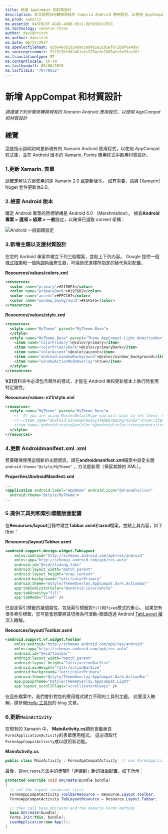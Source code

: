 ```yaml
---
title: 新增 AppCompat 和材質設計
description: 本文說明如何轉換現有的 Xamarin Android 應用程式，以使用 AppCompat 和材質設計。
ms.prod: xamarin
ms.assetid: 045FBCDF-4D45-48BB-9911-BD3938C87D58
ms.technology: xamarin-forms
author: davidbritch
ms.author: dabritch
ms.date: 06/27/2017
ms.openlocfilehash: a5b6466b1d2489cced4b1e3205ef672b8f6a4da7
ms.sourcegitcommit: 57f815bf0024b1afe9754c0e28054fc0a53ce302
ms.translationtype: MT
ms.contentlocale: zh-TW
ms.lasthandoff: 09/06/2019
ms.locfileid: "70770652"
---
```

# <a name="adding-appcompat-and-material-design"></a>新增 AppCompat 和材質設計

_請遵循下列步驟來轉換現有的 Xamarin Android 應用程式，以使用 AppCompat 和材質設計_

<!-- source https://gist.github.com/jassmith/a3b2a543f99126782936
https://blog.xamarin.com/material-design-for-your-xamarin-forms-android-apps/ -->

## <a name="overview"></a>總覽

這些指示說明如何更新現有的 Xamarin Android 應用程式，以使用 AppCompat 程式庫，並在 Android 版本的 Xamarin. Forms 應用程式中啟用材質設計。

### <a name="1-update-xamarinforms"></a>1.更新 Xamarin. 表單

請確定解決方案使用的是 Xamarin 2.0 或更新版本。 如有需要，請將 [Xamarin] Nuget 套件更新為2.0。

### <a name="2-check-android-version"></a>2.檢查 Android 版本

確定 Android 專案的目標架構是 Android 6.0 （Marshmallow）。 檢查**Android 專案 > 選項 > 組建 > 一般**設定，以確保已選取 corrent 架構：

 ![](appcompat-images/target-android-6-sml.png "Android 一般組建設定")

### <a name="3-add-new-themes-to-support-material-design"></a>3.新增主題以支援材質設計

在您的 Android 專案中建立下列三個檔案，並貼上下列內容。 Google 提供一個[樣式指南](http://www.google.com/design/spec/style/color.html#color-color-palette)和一個[色調色板](http://www.materialpalette.com/)產生器，可協助您選擇所指定的替代色彩配置。

**Resources/values/colors.xml**

```xml
<resources>
  <color name="primary">#2196F3</color>
  <color name="primaryDark">#1976D2</color>
  <color name="accent">#FFC107</color>
  <color name="window_background">#F5F5F5</color>
</resources>
```

**Resources/values/style.xml**

```xml
<resources>
  <style name="MyTheme" parent="MyTheme.Base">
  </style>
  <style name="MyTheme.Base" parent="Theme.AppCompat.Light.NoActionBar">
    <item name="colorPrimary">@color/primary</item>
    <item name="colorPrimaryDark">@color/primaryDark</item>
    <item name="colorAccent">@color/accent</item>
    <item name="android:windowBackground">@color/window_background</item>
    <item name="windowActionModeOverlay">true</item>
  </style>
</resources>
```

**V21**資料夾中必須包含額外的樣式，才能在 Android 棒和更新版本上執行時套用特定屬性。

**Resources/values-v21/style.xml**

```xml
<resources>
  <style name="MyTheme" parent="MyTheme.Base">
    <!--If you are using MasterDetailPage you will want to set these, else you can leave them out-->
    <!--<item name="android:windowDrawsSystemBarBackgrounds">true</item>
    <item name="android:statusBarColor">@android:color/transparent</item>-->
  </style>
</resources>
```

### <a name="4-update-androidmanifestxml"></a>4.更新 Androidmanifest.xml .xml

若要確保使用這個新的主題資訊，請在**androidmanifest.xml**檔案中設定主題`android:theme="@style/MyTheme"` ，方法是新增（保留其餘的 XML）。

**Properties/AndroidManifest.xml**

```xml
...
<application android:label="AppName" android:icon="@drawable/icon"
  android:theme="@style/MyTheme">
...
```

### <a name="5-provide-toolbar-and-tab-layouts"></a>5.提供工具列和索引標籤版面配置

在**Resources/layout**目錄中建立**Tabbar axml**和**axml**檔案，並貼上其內容，如下所示：

**Resources/layout/Tabbar.axml**

```xml
<android.support.design.widget.TabLayout
    xmlns:android="http://schemas.android.com/apk/res/android"
    xmlns:app="http://schemas.android.com/apk/res-auto"
    android:id="@+id/sliding_tabs"
    android:layout_width="match_parent"
    android:layout_height="wrap_content"
    android:background="?attr/colorPrimary"
    android:theme="@style/ThemeOverlay.AppCompat.Dark.ActionBar"
    app:tabIndicatorColor="@android:color/white"
    app:tabGravity="fill"
    app:tabMode="fixed" />
```

已設定索引標籤的幾個屬性，包括索引標籤對`fill`和`fixed`模式的重心。
如果您有很多索引標籤，您可能會想要將其切換為可滾動-閱讀透過 Android [TabLayout 檔](https://developer.android.com/reference/android/support/design/widget/TabLayout.html)深入瞭解。

**Resources/layout/Toolbar.axml**

```xml
<android.support.v7.widget.Toolbar
    xmlns:android="http://schemas.android.com/apk/res/android"
    xmlns:app="http://schemas.android.com/apk/res-auto"
    android:id="@+id/toolbar"
    android:layout_width="match_parent"
    android:layout_height="?attr/actionBarSize"
    android:minHeight="?attr/actionBarSize"
    android:background="?attr/colorPrimary"
    android:theme="@style/ThemeOverlay.AppCompat.Dark.ActionBar"
    app:popupTheme="@style/ThemeOverlay.AppCompat.Light"
    app:layout_scrollFlags="scroll|enterAlways" />
```

在這些檔案中，我們會針對您的應用程式建立不同的工具列主題。
若要深入瞭解，請參閱[Hello 工具列](https://blog.xamarin.com/android-tips-hello-toolbar-goodbye-action-bar/)的 blog 文章。

### <a name="6-update-the-mainactivity"></a>6.更新`MainActivity`

在現有的 Xamarin 中， **MainActivity.cs**類別會繼承自`FormsApplicationActivity`的表單應用程式。 這必須取代`FormsAppCompatActivity`成以啟用新功能。

**MainActivity.cs**

```csharp
public class MainActivity : FormsAppCompatActivity  // was FormsApplicationActivity
```

最後，從`OnCreate`方法中的步驟5「連線到」新的版面配置，如下所示：

```csharp
protected override void OnCreate(Bundle bundle)
{
  // set the layout resources first
  FormsAppCompatActivity.ToolbarResource = Resource.Layout.Toolbar;
  FormsAppCompatActivity.TabLayoutResource = Resource.Layout.Tabbar;

  // then call base.OnCreate and the Xamarin.Forms methods
  base.OnCreate(bundle);
  Forms.Init(this, bundle);
  LoadApplication(new App());
}
```
